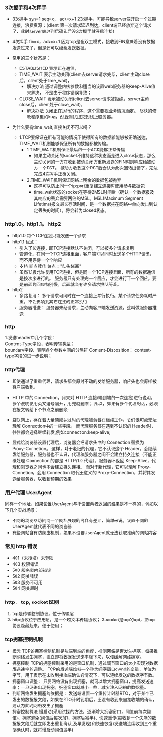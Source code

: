 ### 3次握手和4次挥手  
- 3次握手  syn=1 seq=x， ack=x+1
    2次握手，可能导致server端开启一个过期连接，浪费资源；(client 第一次请求延迟到达，client端已经放弃这个请求了，此时server端收到后确认后没3次握手就开启连接)
- 4次挥手 fin=x，ack=x+1
    因为tcp是全双工模式，接收到FIN意味着没有数据发送过来了，但是还可以继续发送数据。
    
- 常用的三个状态是：
   - ESTABLISHED 表示正在通信，
   - TIME_WAIT 表示主动关闭(client去server请求完毕，client主动close后，client处于time_wait)，
       - 解决办法
          通过调整内核参数和适当的设置web服务器的keep-Alive值来解决， 不是由于程序错误导致；
   - CLOSE_WAIT 表示被动关闭(client去server请求被拒绝，server主动close后，client处于close_wait)。
       - 解决办法
          关闭正在运行的程序，这个需要视业务情况而定。
          尽快的修改程序里的bug，然后测试提交到线上服务器。
          
- 为什么要有time_wait,直接关闭不可以吗？
   - 1.TCP要保证在所有可能的情况下使得所有的数据都能够被正确送达，TIME_WAIT机制能够保证所有的数据都被传输。
       - 1.TIME_WAIT机制保证最后的一个ACK能够正常传输
            - 如果主动关闭的socket不维持这种状态而是进入close状态，那么主动关闭的一方在收到被动关闭方重新发送的FIN时则响应给被动方一个RST。
              被动方收到这个RST后会认为此次回话出错了，无法完成4次挥手正确关闭。
       - 2.TIME_WAIT机制保证网络上残余的数据包被抛弃
            - 这样可以防止同一个ip:port重复建立连接时使用参与数据包
            - time_wait状态的socket在等待2MSL时间后（确认一个数据报及其响应的丢弃需要两倍的MSL。MSL(Maximum Segment Lifetime)报文最长存活时间，是一个数据报在网络中单向发出到认定丢失的时间），将会转为closed状态。
### http1.0。http1.1。 http2
- http1.0
      每个TCP连接只能发送一个请求
- http1.1
   优点：
    - 引入了长连接，即TCP连接默认不关闭，可以被多个请求复用
    - 管道化，在同一个TCP连接里面，客户端可以同时发送多个HTTP请求，而不用等待一个个响应
    - 支持 断点续传
   缺点："队头堵塞"
    - 虽然1.1版允许复用TCP连接，但是同一个TCP连接里面，所有的数据通信是按次序进行的。
      服务器只有处理完一个回应，才会进行下一个回应。要是前面的回应特别慢，后面就会有许多请求排队等着。
- http2
   - 多路复用：
      多个请求可同时在一个连接上并行执行。某个请求任务耗时严重，不会影响到其它连接的正常执行
   - 服务器推送：
       服务器未经请求，主动向客户端发送资源，这叫做服务器推送


### http
1.发送header中几个字段：  
Content-Type字段，表明传输类型；  
boundary字段，表明各个参数中间的分隔符 
Content-Disposition： content-type字段的进一步说明； 




### http代理
- 即使通过了重重代理，请求头都会原封不动的发给服务器，响应头也会原样被客户端收到。
- HTTP 中的 Connection，用来对 HTTP 连接(端到端的一次连接)进行说明，多个说明使用英文逗号隔开，用完就删除；
  所以，如果有多个代理的话，必须在报文转给下个节点之前删除;
  
- 互联网上，存在着大量简陋并过时的代理服务器在继续工作，它们很可能无法理解 Connection中的一些字段。
  而代理服务器在遇到不认识的 Header时，往往都会选择继续转发,例如connection:keep-alive;
  
- 显式给浏览器设置代理后，浏览器会把请求头中的 Connection 替换为 Proxy-Connetion。
  这样，对于老旧的代理，它不认识这个 Header，会继续发给服务器，服务器也不认识，代理和服务器之间不会建立持久连接（不能正确处理 Connection 的都是 HTTP/1.0 代理），服务器不返回 Keep-Alive，代理和浏览器之间也不会建立持久连接。
  而对于新代理，它可以理解 Proxy-Connetion，会用 Connection 取代无意义的 Proxy-Connection，并将其发送给服务器，以收到预期的效果
  

### 用户代理 UserAgent
同样一个地址，如果设置UserAgent与不设置两者返回的结果是不一样的，例如以下几个实战场景：
   - 不同的浏览器访问同一个网址展现的内容有差异，简单来说，设置不同的UserAgent就代表不同的浏览器
   - 有些网站含有防爬虫机制，如果不设置UserAgent就无法获取准确的网站内容


### 常见 http 错误
- 401（未授权）未登陆
- 403 权限错误
- 500 服务器内部错误
- 502 网关错误
- 503 服务不可用
- 504 网关超时

### http， tcp, socket 区别
1. tcp是传输控制协议，位于传输层
2. http协议位于应用层，是一个超文本传输协议；
3.socket是tcp的api，把tcp协议隐藏起来，便于使用；

### tcp拥塞控制机制
- 概念
    TCP的拥塞控制机制是从端到端的角度，推测网络是否发生拥塞，如果推断网络发生拥塞，则立即将数据发送速率降下来，以便缓解网络拥塞。
- 拥塞控制
    TCP的拥塞控制采用的是窗口机制，通过调节窗口的大小实现对数据发送速率的调整。
    TCP的发送端维持一个称为拥塞窗口cwnd的变量，单位为字节，用于表示在未收到接收端确认的情况下，可以连续发送的数据字节数。
- 拥塞窗口调整：
    只要网络没有出现拥塞，就可以增大拥塞窗口，提高发送速率；一旦网络出现拥塞，拥塞窗口就减小一些，减少注入网络的数据量。
- 判断网络发生拥塞的依据是：
    发送端设置一个重传计时器RTO，对于某个已发出的数据报文段，如果在RTO计时到期后，还没有收到来自接收端的确认，则认为此时网络发生了拥塞
- 拥塞控制算法
   慢启动(采用试探的方法，逐渐增大拥塞窗口，阈值前每次翻倍)、拥塞避免(阈值后每次加1，拥塞后减半)、快速重传(每收到一个失序的数据报文段后就立即发出重复确认,及早发现)和快速恢复(发送端连续收到三个重复确认时，就将慢启动阈值减半)
